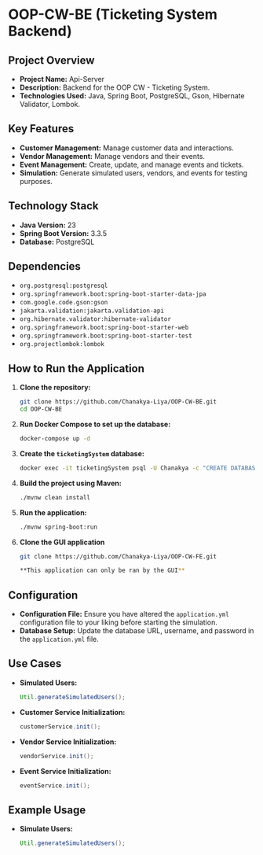 # OOP-CW-BE (Ticketing System Backend)

## Project Overview
- **Project Name:** Api-Server
- **Description:** Backend for the OOP CW - Ticketing System.
- **Technologies Used:** Java, Spring Boot, PostgreSQL, Gson, Hibernate Validator, Lombok.

## Key Features
- **Customer Management:** Manage customer data and interactions.
- **Vendor Management:** Manage vendors and their events.
- **Event Management:** Create, update, and manage events and tickets.
- **Simulation:** Generate simulated users, vendors, and events for testing purposes.

## Technology Stack
- **Java Version:** 23
- **Spring Boot Version:** 3.3.5
- **Database:** PostgreSQL

## Dependencies
- `org.postgresql:postgresql`
- `org.springframework.boot:spring-boot-starter-data-jpa`
- `com.google.code.gson:gson`
- `jakarta.validation:jakarta.validation-api`
- `org.hibernate.validator:hibernate-validator`
- `org.springframework.boot:spring-boot-starter-web`
- `org.springframework.boot:spring-boot-starter-test`
- `org.projectlombok:lombok`

## How to Run the Application
1. **Clone the repository:**
   ```sh
   git clone https://github.com/Chanakya-Liya/OOP-CW-BE.git
   cd OOP-CW-BE
   ```

2. **Run Docker Compose to set up the database:**
   ```sh
   docker-compose up -d
   ```

3. **Create the `ticketingSystem` database:**
   ```sh
   docker exec -it ticketingSystem psql -U Chanakya -c "CREATE DATABASE ticketingSystem;"
   ```

4. **Build the project using Maven:**
   ```sh
   ./mvnw clean install
   ```

5. **Run the application:**
   ```sh
   ./mvnw spring-boot:run
   ```
6. **Clone the GUI application**
   ```sh
   git clone https://github.com/Chanakya-Liya/OOP-CW-FE.git

   **This application can only be ran by the GUI**
   ```

## Configuration
- **Configuration File:** Ensure you have altered the `application.yml` configuration file to your liking before starting the simulation.
- **Database Setup:** Update the database URL, username, and password in the `application.yml` file.

## Use Cases
- **Simulated Users:**
  ```java
  Util.generateSimulatedUsers();
  ```
- **Customer Service Initialization:**
  ```java
  customerService.init();
  ```
- **Vendor Service Initialization:**
  ```java
  vendorService.init();
  ```
- **Event Service Initialization:**
  ```java
  eventService.init();
  ```

## Example Usage
- **Simulate Users:**
  ```java
  Util.generateSimulatedUsers();
  ```
